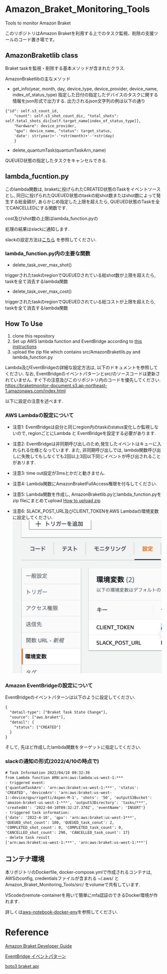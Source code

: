 # Amazon_Braket_Monitoring_Tools
Tools to monitor Amazon Braket

このリポジトリはAmazon Braketを利用する上でのタスク監視、削除の支援ツールのコード置き場です。

## AmazonBraketlib class
Braket taskを監視・削除する基本メソッドが含まれたクラス.

AmazonBraketlibの主なメソッド

- get_info(year, month, day, device_type, device_provider, device_name, index_of_status_type)
指定した日付の指定したデバイスのタスクに関する情報をjson形式で出力する.
出力されるjson文字列の例は以下の通り
```
{"id": self.s3_count_id,
    "count": self.s3_shot_count_dic, "total_shots": self.total_shots_dic[self.target_name[index_of_status_type]],
    "hardware": device_provider,
    "qpu": device_name, "status": target_status,
    'date': str(year)+'-'+str(month)+'-'+str(day)
    }
```

- delete_quantumTask(quantumTaskArn_name)

QUEUED状態の指定したタスクをキャンセルできる.

## lambda_fucntion.py

このlambda関数は, braketに投げられたCREATED状態のTaskをイベントソースとし, 同日に投げられたQUEUED状態のtaskの総shot数またはshot数によって発生する総金額が, あらかじめ指定した上限を超えたら, QUEUED状態のTaskを全てCANCELLEDにする関数です.



cost及びshot数の上限はlambda_function.pyの

処理の結果はslackに通知します.

slackの設定方法は[こちら](https://www.takapy.work/entry/2019/02/20/140751)
を参照してください.

### lambda_function.py内の主要な関数

- delete_task_over_max_shot()

triggerされたtaskのregionでQUEUEDされている総shot数が上限を超えたら, taskを全て消去するlambda関数
- delete_task_over_max_cost()

triggerされたtaskのregionでQUEUEDされている総コストが上限を超えたら, taskを全て消去するlambda関数

## How To Use

1. clone this repository
2. Set up AWS lambda function and EventBridge according to [this instructions](https://braketmonitor-document.s3.ap-northeast-1.amazonaws.com/index.html)
3. upload the zip file which contains src/AmazonBraketlib.py and lambda_function.py


Lambda及びEventBridgeの詳細な設定方法は, 以下のドキュメントを参照してください.
なお, EventBridgeのイベントパターンとsrc/のソースコードは更新されていません. すぐ下の注意及びこのリポジトリ内のコードを優先してください.
https://braketmonitor-document.s3.ap-northeast-1.amazonaws.com/index.html

以下に設定の注意を述べます.
### AWS Lambdaの設定について
- 注意1: EventBridgeは自分と同じregion内のtaskのstatus変化しか監視しないので, regionごとにLambda と EventBridgeを設定する必要があります.

- 注意2: EventBridgeは非同期呼び出しのため,発生したイベントはキューに入れられる仕様となっています. また, 非同期呼び出しでは, lambda関数呼び出しに失敗してもしなくても2回以上3回以下同じイベントが呼び出されることがあリます.

- 注意3: time out設定が3msとかだと動きません.

- 注意4: Lambda関数にAmazonBraketFullAccess権限を付与してください.

- 注意5: Lambda関数を作成し, AmazonBraketlib.pyとlambda_function.pyをzip fileにまとめてupload
[How to upload zip](https://docs.aws.amazon.com/ja_jp/lambda/latest/dg/python-package.html)

- 注意6: SLACK_POST_URL及びCLIENT_TOKENをAWS Lambdaの環境変数に設定してください.
![image](fig/env_var_lambda.png)



### Amazon EventBridgeの設定について


EventBridgeのイベントパターンは以下のように設定してください.
```
{
  "detail-type": ["Braket Task State Change"],
  "source": ["aws.braket"],
  "detail": {
    "status": ["CREATED"]
  }
}

```
そして, 先ほど作成したlambda関数をターゲットに指定してください.



### slackの通知の形式(2022/4/10の時点で)

```
# Task Information 2022/04/10 09:32:39
from Lambda function ARN:arn:aws:lambda:us-west-1:***
- triggered event:
{'quantumTaskArn': 'arn:aws:braket:us-west-1:***', 'status': 'CREATED', 'deviceArn': 'arn:aws:braket:us-west-1::device/qpu/rigetti/Aspen-M-1', 'shots': '50', 'outputS3Bucket': 'amazon-braket-us-west-1-***', 'outputS3Directory': 'tasks/***', 'createdAt': '2022-04-10T09:32:27.370Z', 'eventName': 'INSERT'}
- triggered task information:
{'date': '2022-4-10', 'qpu': 'arn:aws:braket:us-west-1***', 'QUEUED_shot_count': 100, 'QUEUED_task_conut': 2, 'COMPLETED_shot_count': 0, 'COMPLETED_task_count': 0, 'CANCELLED_shot_count': 290, 'CANCELLED_task_count': 17}
- delete task result
['arn:aws:braket:us-west-1:***', 'arn:aws:braket:us-west-1:***']
```



## コンテナ環境

本リポジトリのDockerfile, docker-compose.ymlで作成されるコンテナは, AWSのconfig, credentialsファイルが含まれる ~/.aws/ と Amazon_Braket_Monitoring_Tools/src/ をvolumeで共有しています.

VScodeのremote-containerを用いて簡単にmfa認証のできるDocker環境が作れます.

詳しくは[aws-notebook-docker-env](https://github.com/speed1313/aws-notebook-docker-env)を参照してください.





# Reference
[Amazon Braket Developer Guide](https://docs.aws.amazon.com/ja_jp/braket/latest/developerguide/what-is-braket.html)

[EventBridge イベントパターン](https://docs.aws.amazon.com/ja_jp/eventbridge/latest/userguide/eb-event-patterns.html)

[boto3 braket api](https://boto3.amazonaws.com/v1/documentation/api/latest/reference/services/braket.html)



